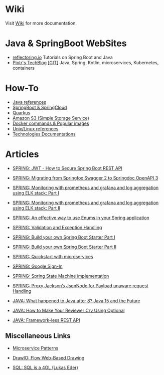 # Wiki
Visit [Wiki](https://github.com/mllopis11/docs/wiki) for more documentation. 

# Java & SpringBoot WebSites
- [reflectoring.io](https://reflectoring.io/) Tutorials on Spring Boot and Java
- [Piotr's TechBlog](https://piotrminkowski.com) [[GIT]](https://github.com/piomin) Java, Spring, Kotlin, microservices, Kubernetes, containers

# How-To
- [Java references](https://github.com/mllopis11/docs/blob/master/java.md)
- [SpringBoot & SpringCloud](https://github.com/mllopis11/docs/blob/master/springboot.md)
- [Quarkus](https://github.com/mllopis11/quarkus-demo)
- [Amazon S3 (Simple Storage Service)](https://github.com/mllopis11/docs/blob/master/amazon-s3.md)
- [Docker commands & Popular images](https://github.com/mllopis11/docs/blob/master/docker.md)
- [Unix/Linux references](https://github.com/mllopis11/docs/blob/master/unix-linux.md)
- [Technologies Documentations](https://devdocs.io/)

# Articles
- [SPRING: JWT - How to Secure Spring Boot REST API](https://medium.com/dev-genius/json-web-token-how-to-secure-spring-boot-rest-api-4be1369009b0)
- [SPRING: Migrating from Springfox Swagger 2 to Springdoc OpenAPI 3](https://deepak-shinde.medium.com/migrating-from-springfox-swagger-2-to-springdoc-openapi-3-79a79757b8d1)
- [SPRING: Monitoring with prometheus and grafana and log aggregation using ELK stack: Part I](https://medium.com/nerd-for-tech/creating-spring-boot-microservices-monitoring-with-prometheus-and-grafana-and-log-aggregation-ba4f20496942)
- [SPRING: Monitoring with prometheus and grafana and log aggregation using ELK stack: Part II](https://medium.com/nerd-for-tech/building-spring-boot-microservices-monitoring-with-prometheus-and-grafana-and-log-aggregation-5ed9ca7dda36)
- [SPRING: An effective way to use Enums in your Spring application](https://medium.com/javarevisited/an-effective-way-to-use-java-enums-in-your-spring-application-485c969794a8)
- [SPRING: Validation and Exception Handling](https://medium.com/sprang/validation-and-exception-handling-with-spring-ba44b3ee0723)
- [SPRING: Build your own Spring Boot Starter Part I](https://medium.com/@asegu/build-your-own-spring-boot-starter-90ad1f426227)
- [SPRING: Build your own Spring Boot Starter Part II](https://medium.com/@asegu/why-a-spring-boot-developer-could-die-without-spring-boot-starter-properties-11c5d6bf459a)
- [SPRING: Quickstart with microservices](https://medium.com/@leo.ertuna/quickstart-with-java-spring-boot-mircoservices-b67d63fd19d1)
- [SPRING: Google Sign-In](https://yatheesanc9.medium.com/spring-boot-with-google-sign-in-8e304dbe936e)
- [SPRING: Spring State Machine implementation](https://medium.com/@hareesh.veduraj/spring-boot-using-spring-state-machine-1c5a6d35b9ad)
- [SPRING: Proxy Jackson’s JsonNode for Payload unaware request Handling](https://medium.com/@saibaburvr/spring-rest-jacksons-jsonnode-for-payload-unaware-request-handling-25a09e2b1ef5)

- [JAVA: What happened to Java after 8? Java 15 and the Future](https://medium.com/blue-harvest-tech-blog/what-happened-to-java-after-8-java-15-and-the-future-8a005edcc013)
- [JAVA: How to Make Your Reviewer Cry Using Optional](https://dante0747.medium.com/how-to-make-your-reviewer-cry-using-java-optional-da5a32db4fba)
- [JAVA: Framework-less REST API](https://medium.com/consulner/framework-less-rest-api-in-java-dd22d4d642fa)

## Miscellaneous Links
- [Microservice Patterns](https://microservices.io/)
- [DrawIO: Flow Web-Based Drawing](https://www.draw.io) 

- [SQL: SQL is a 4GL (Lukas Eder)](https://www.google.com/search?biw=1581&bih=742&ei=TyzDW8ywMMO-aYj7i7gG&q=lukas+eder+SQL+youtube&oq=lukas+eder+SQL+youtube&gs_l=psy-ab.3...598897.607084.0.607578.53.21.1.0.0.0.229.2274.5j11j2.18.0....0...1c.1.64.psy-ab..40.10.1016...0i30k1j0i8i30k1j0i22i30k1j33i160k1j33i21k1.0.hKhlsQKI4qY)
